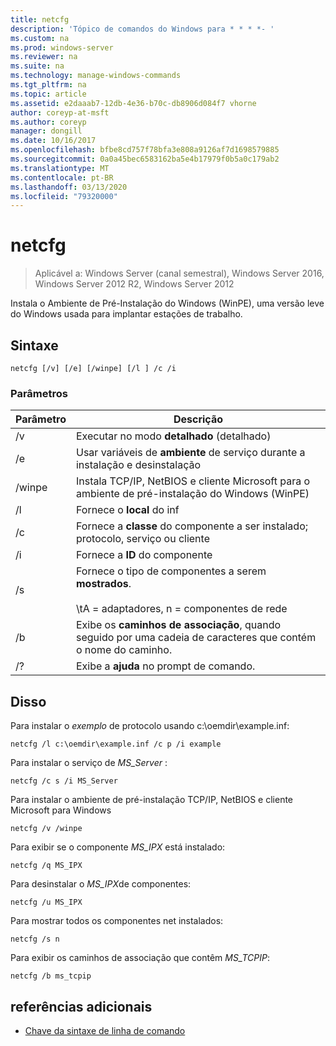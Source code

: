 ```yaml
---
title: netcfg
description: 'Tópico de comandos do Windows para * * * *- '
ms.custom: na
ms.prod: windows-server
ms.reviewer: na
ms.suite: na
ms.technology: manage-windows-commands
ms.tgt_pltfrm: na
ms.topic: article
ms.assetid: e2daaab7-12db-4e36-b70c-db8906d084f7 vhorne
author: coreyp-at-msft
ms.author: coreyp
manager: dongill
ms.date: 10/16/2017
ms.openlocfilehash: bfbe8cd757f78bfa3e808a9126af7d1698579885
ms.sourcegitcommit: 0a0a45bec6583162ba5e4b17979f0b5a0c179ab2
ms.translationtype: MT
ms.contentlocale: pt-BR
ms.lasthandoff: 03/13/2020
ms.locfileid: "79320000"
---
```

# <a name="netcfg"></a>netcfg

>Aplicável a: Windows Server (canal semestral), Windows Server 2016, Windows Server 2012 R2, Windows Server 2012

Instala o Ambiente de Pré-Instalação do Windows (WinPE), uma versão leve do Windows usada para implantar estações de trabalho.
## <a name="syntax"></a>Sintaxe
```
netcfg [/v] [/e] [/winpe] [/l ] /c /i
```
### <a name="parameters"></a>Parâmetros
|Parâmetro|Descrição|
|-------|--------|
|/v|Executar no modo **detalhado** (detalhado)|
|/e|Usar variáveis de **ambiente** de serviço durante a instalação e desinstalação|
|/winpe|Instala TCP/IP, NetBIOS e cliente Microsoft para o ambiente de pré-instalação do Windows (WinPE)|
|/l|Fornece o **local** do inf|
|/c|Fornece a **classe** do componente a ser instalado; protocolo, serviço ou cliente|
|/i|Fornece a **ID** do componente|
|/s|Fornece o tipo de componentes a serem **mostrados**.<br /><br />\tA = adaptadores, n = componentes de rede|
|/b|Exibe os **caminhos de associação**, quando seguido por uma cadeia de caracteres que contém o nome do caminho.|
|/?|Exibe a **ajuda** no prompt de comando.|

## <a name="BKMK_Examples"></a>Disso

Para instalar o *exemplo* de protocolo usando c:\oemdir\example.inf:
```
netcfg /l c:\oemdir\example.inf /c p /i example
```
Para instalar o serviço de *MS_Server* :
```
netcfg /c s /i MS_Server
```
Para instalar o ambiente de pré-instalação TCP/IP, NetBIOS e cliente Microsoft para Windows
```
netcfg /v /winpe
```
Para exibir se o componente *MS_IPX* está instalado:
```
netcfg /q MS_IPX
```
Para desinstalar o *MS_IPX*de componentes:
```
netcfg /u MS_IPX
```
Para mostrar todos os componentes net instalados:
```
netcfg /s n
```
Para exibir os caminhos de associação que contêm *MS_TCPIP*:
```
netcfg /b ms_tcpip
```
## <a name="additional-references"></a>referências adicionais
-   [Chave da sintaxe de linha de comando](command-line-syntax-key.md)
